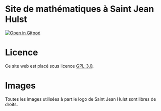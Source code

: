 # Site de mathématiques à Saint Jean Hulst

[![Open in Gitpod](https://gitpod.io/button/open-in-gitpod.svg)](https://gitpod.io/#https://github.com/NSiteTeam/nsite)

# Licence

Ce site web est placé sous licence [GPL-3.0](https://www.gnu.org/licenses/gpl-3.0.fr.html).

# Images

Toutes les images utilisées à part le logo de Saint Jean Hulst sont libres de droits.
